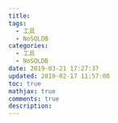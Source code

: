 ```yaml
---
title: 
tags:
  - 工具
  - NoSQLDB
categories:
  - 工具
  - NoSQLDB
date: 2019-03-21 17:27:37
updated: 2019-02-17 11:57:08
toc: true
mathjax: true
comments: true
description: 
---
```

